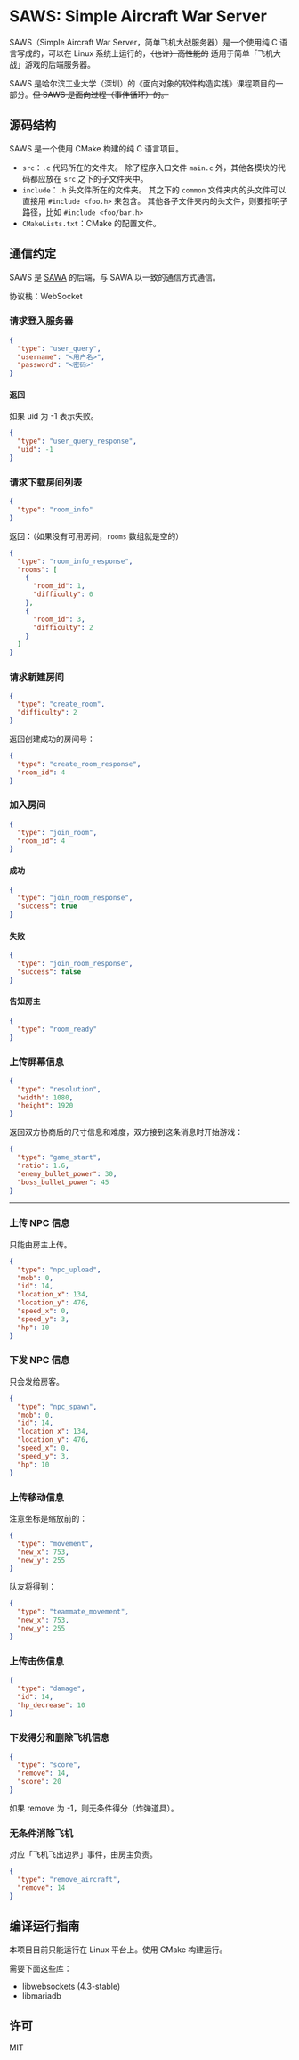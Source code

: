 # SAWS: Simple Aircraft War Server

SAWS（Simple Aircraft War Server，简单飞机大战服务器）是一个使用纯 C 语言写成的，可以在 Linux 系统上运行的，~~（也许）高性能的~~ 适用于简单「飞机大战」游戏的后端服务器。

SAWS 是哈尔滨工业大学（深圳）的《面向对象的软件构造实践》课程项目的一部分。~~但 SAWS 是面向过程（事件循环）的。~~

## 源码结构

SAWS 是一个使用 CMake 构建的纯 C 语言项目。

- `src`：`.c` 代码所在的文件夹。
除了程序入口文件 `main.c` 外，其他各模块的代码都应放在 `src` 之下的子文件夹中。
- `include`：`.h` 头文件所在的文件夹。
其之下的 `common` 文件夹内的头文件可以直接用 `#include <foo.h>` 来包含。
其他各子文件夹内的头文件，则要指明子路径，比如 `#include <foo/bar.h>`
- `CMakeLists.txt`：CMake 的配置文件。

## 通信约定

SAWS 是 [SAWA](https://git.hit.edu.cn/criwits/sawa) 的后端，与 SAWA 以一致的通信方式通信。

协议栈：WebSocket

### 请求登入服务器

```json
{
  "type": "user_query",
  "username": "<用户名>",
  "password": "<密码>"
}
```

#### 返回

如果 uid 为 -1 表示失败。

```json
{
  "type": "user_query_response",
  "uid": -1
}
````

### 请求下载房间列表

```json
{
  "type": "room_info"
}
```

返回：（如果没有可用房间，`rooms` 数组就是空的）

```json
{
  "type": "room_info_response",
  "rooms": [
    {
      "room_id": 1,
      "difficulty": 0
    },
    {
      "room_id": 3,
      "difficulty": 2
    }
  ]
}
```

### 请求新建房间

```json
{
  "type": "create_room",
  "difficulty": 2
}
```

返回创建成功的房间号：

```json
{
  "type": "create_room_response",
  "room_id": 4
}
```

### 加入房间

```json
{
  "type": "join_room",
  "room_id": 4
}
```

#### 成功

```json
{
  "type": "join_room_response",
  "success": true
}
```

#### 失败

```json
{
  "type": "join_room_response",
  "success": false
}
```

#### 告知房主

```json
{
  "type": "room_ready"
}
```

### 上传屏幕信息

```json
{
  "type": "resolution",
  "width": 1080,
  "height": 1920
}
```

返回双方协商后的尺寸信息和难度，双方接到这条消息时开始游戏：

```json
{
  "type": "game_start",
  "ratio": 1.6,
  "enemy_bullet_power": 30,
  "boss_bullet_power": 45
}
```
---

### 上传 NPC 信息

只能由房主上传。

```json
{
  "type": "npc_upload",
  "mob": 0,
  "id": 14,
  "location_x": 134,
  "location_y": 476,
  "speed_x": 0,
  "speed_y": 3,
  "hp": 10
}
```

### 下发 NPC 信息

只会发给房客。

```json
{
  "type": "npc_spawn",
  "mob": 0,
  "id": 14,
  "location_x": 134,
  "location_y": 476,
  "speed_x": 0,
  "speed_y": 3,
  "hp": 10
}
```

### 上传移动信息

注意坐标是缩放前的：

```json
{
  "type": "movement",
  "new_x": 753,
  "new_y": 255
}
```

队友将得到：

```json
{
  "type": "teammate_movement",
  "new_x": 753,
  "new_y": 255
}
```

### 上传击伤信息

```json
{
  "type": "damage",
  "id": 14,
  "hp_decrease": 10
}
```

### 下发得分和删除飞机信息

```json
{
  "type": "score",
  "remove": 14,
  "score": 20
}
```
如果 remove 为 -1，则无条件得分（炸弹道具）。


### 无条件消除飞机

对应「飞机飞出边界」事件，由房主负责。

```json
{
  "type": "remove_aircraft",
  "remove": 14
}
```

## 编译运行指南

本项目目前只能运行在 Linux 平台上。使用 CMake 构建运行。

需要下面这些库：

- libwebsockets (4.3-stable)
- libmariadb

## 许可

MIT